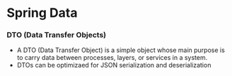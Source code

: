 # Spring Data

### DTO (Data Transfer Objects)

- A DTO (Data Transfer Object) is a simple object whose main purpose is to carry data between processes, layers, or services in a system.
- DTOs can be optimizaed for JSON serialization and deserialization
